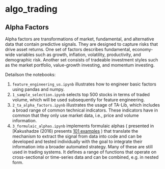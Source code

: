 # algo_trading

## Alpha Factors 

Alpha factors are transformations of market, fundamental, and alternative data that contain predictive signals. They are designed to capture risks that drive asset returns. One set of factors describes fundamental, economy-wide variables such as growth, inflation, volatility, productivity, and demographic risk. Another set consists of tradeable investment styles such as the market portfolio, value-growth investing, and momentum investing.

Detailson the notebooks:
1. `feature_engineering_us.ipynb`  illustrates how to engineer basic factors using pandas and numpy.
2. `1_sample_selection.ipynb` selects top 500 stocks in terms of traded volume, which will be used subsequently for feature engineering.
3. `2_ta_alpha_factors.ipynb` illustrates the usage of TA-Lib, which includes a broad range of common technical indicators. These indicators have in common that they only use market data, i.e., price and volume information.
4. `3_formulaic_alphas.ipynb` implements formulaic alphas ( presented in [Kakushadze (2016) presents [101 examples](https://arxiv.org/pdf/1601.00991.pdf) ) that translate the mechanism to extract the signal from data into code and can be developed and tested individually with the goal to integrate their information into a broader automated strategy. Many of these are still used in trading systems. It defines a range of functions that operate on cross-sectional or time-series data and can be combined, e.g. in nested form.



